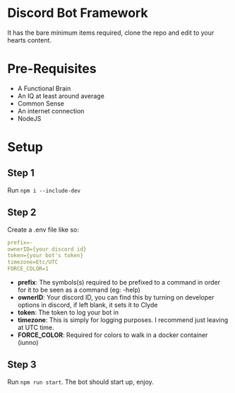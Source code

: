 # Discord Bot Framework
It has the bare minimum items required, clone the repo and edit to your hearts content.

# Pre-Requisites
- A Functional Brain
- An IQ at least around average
- Common Sense
- An internet connection
- NodeJS


# Setup
## Step 1
Run `npm i --include-dev`


## Step 2
Create a .env file like so:

```yaml
prefix=-
ownerID={your discord id}
token={your bot's token}
timezone=Etc/UTC
FORCE_COLOR=1
```

- **prefix**: The symbols(s) required to be prefixed to a command in order for it to be seen as a command (eg: -help)
- **ownerID**: Your discord ID, you can find this by turning on developer options in discord, if left blank, it sets it to Clyde
- **token**: The token to log your bot in
- **timezone**: This is simply for logging purposes. I recommend just leaving at UTC time.
- **FORCE_COLOR**: Required for colors to walk in a docker container (iunno)

## Step 3
Run `npm run start`. The bot should start up, enjoy.